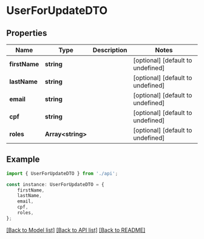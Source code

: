 # UserForUpdateDTO


## Properties

Name | Type | Description | Notes
------------ | ------------- | ------------- | -------------
**firstName** | **string** |  | [optional] [default to undefined]
**lastName** | **string** |  | [optional] [default to undefined]
**email** | **string** |  | [optional] [default to undefined]
**cpf** | **string** |  | [optional] [default to undefined]
**roles** | **Array&lt;string&gt;** |  | [optional] [default to undefined]

## Example

```typescript
import { UserForUpdateDTO } from './api';

const instance: UserForUpdateDTO = {
    firstName,
    lastName,
    email,
    cpf,
    roles,
};
```

[[Back to Model list]](../README.md#documentation-for-models) [[Back to API list]](../README.md#documentation-for-api-endpoints) [[Back to README]](../README.md)
